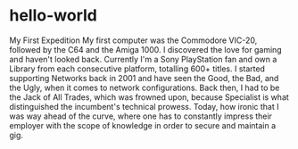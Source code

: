 # hello-world
My First Expedition
My first computer was the Commodore VIC-20, followed by the C64 and the Amiga 1000. I discovered the love for gaming and haven't looked back. Currently I'm a Sony PlayStation fan and own a Library from each consecutive platform, totalling 600+ titles. 
I started supporting Networks back in 2001 and have seen the Good, the Bad, and the Ugly, when it comes to network configurations. Back then, I had to be the Jack of All Trades, which was frowned upon, because Specialist is what distinguished the incumbent's technical prowess. 
Today, how ironic that I was way ahead of the curve, where one has to constantly impress their employer with the scope of knowledge in order to secure and maintain a gig. 
